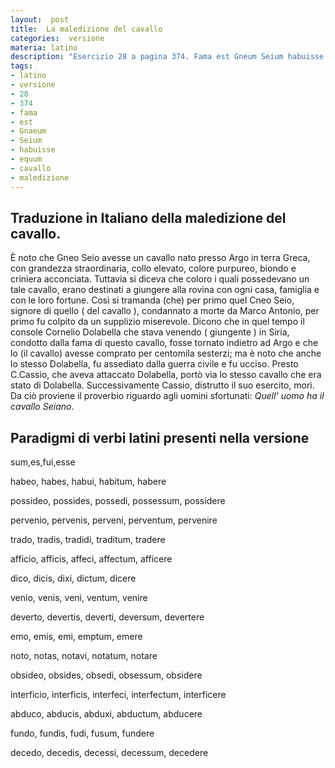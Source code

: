 ```yaml
---
layout:  post
title:  La maledizione del cavallo
categories:  versione
materia: latino
description: "Esercizio 28 a pagina 374. Fama est Gneum Seium habuisse equum natum Argis. Traduzione della maledizione del cavallo, dal Latino."
tags:
- latino
- versione
- 28
- 374
- fama
- est
- Gnaeum
- Seium
- habuisse
- equum
- cavallo
- maledizione
---
```


## Traduzione in Italiano della maledizione del cavallo.

È noto che Gneo Seio avesse un cavallo nato presso Argo in terra Greca, con grandezza straordinaria, collo elevato, colore purpureo, biondo e criniera acconciata. Tuttavia si diceva  che coloro i quali possedevano un tale cavallo, erano destinati a giungere alla rovina con ogni casa, famiglia e con le loro fortune. Così si tramanda (che) per primo quel Cneo Seio, signore di quello ( del cavallo ),  condannato a morte da Marco Antonio, per primo fu colpito da un supplizio miserevole. Dicono che in quel tempo il console Cornelio Dolabella che stava venendo ( giungente )  in Siria, condotto dalla fama di questo cavallo, fosse tornato indietro ad Argo e che lo  (il cavallo) avesse comprato per centomila sesterzi; ma è noto che anche lo stesso Dolabella, fu assediato dalla guerra civile e fu ucciso. Presto C.Cassio, che aveva attaccato Dolabella, portò via lo stesso cavallo che era stato di Dolabella. Successivamente Cassio, distrutto il suo esercito, morì. Da ciò proviene il proverbio riguardo agli uomini sfortunati: _Quell' uomo ha il cavallo Seiano_.

## Paradigmi di verbi latini presenti nella versione

sum,es,fui,esse

habeo, habes, habui, habitum, habere

possideo, possides, possedi, possessum, possidere

pervenio, pervenis, perveni, perventum, pervenire

trado, tradis, tradidi, traditum, tradere

afficio, afficis, affeci, affectum, afficere

dico, dicis, dixi, dictum, dicere

venio, venis, veni, ventum, venire

deverto, devertis, deverti, deversum, devertere

emo, emis, emi, emptum, emere

noto, notas, notavi, notatum, notare

obsideo, obsides, obsedi, obsessum, obsidere

interficio, interficis, interfeci, interfectum, interficere

abduco, abducis, abduxi, abductum, abducere

fundo, fundis, fudi, fusum, fundere

decedo, decedis, decessi, decessum, decedere